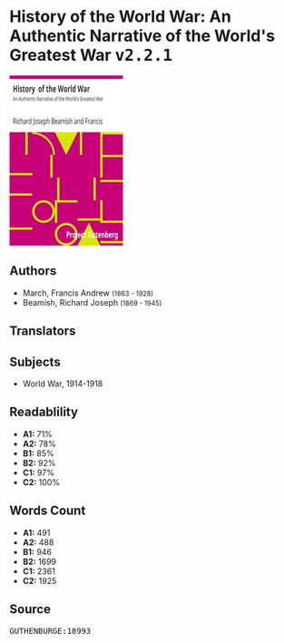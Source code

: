 # History  of the World War: An Authentic Narrative of the World's Greatest War <kbd>v2.2.1</kbd>

![](./cover.medium.jpg "")

## Authors


 - March, Francis Andrew <small>(1863 - 1928)</small>
 - Beamish, Richard Joseph <small>(1869 - 1945)</small>

## Translators



## Subjects


 - World War, 1914-1918

## Readablility


 - **A1:** 71%
 - **A2:** 78%
 - **B1:** 85%
 - **B2:** 92%
 - **C1:** 97%
 - **C2:** 100%

## Words Count


 - **A1:** 491
 - **A2:** 488
 - **B1:** 946
 - **B2:** 1699
 - **C1:** 2361
 - **C2:** 1925

## Source


<kbd>GUTHENBURGE:18993</kbd>
